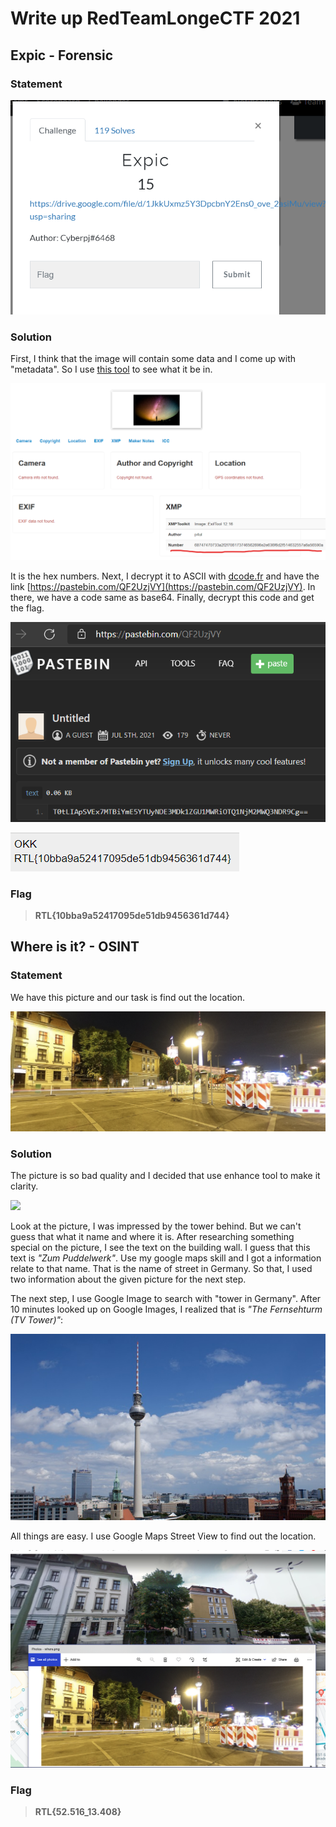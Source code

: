 # Write up RedTeamLongeCTF 2021

## Expic - Forensic

### Statement

![](https://raw.githubusercontent.com/nh4ttruong/ctf-write-up/main/red-team-longe-ctf-2021/images/expic.png)

### Solution
First, I think that the image will contain some data and I come up with "metadata". So I use [this tool](http://metapicz.com/#landing) to see what it be in.

![](https://raw.githubusercontent.com/nh4ttruong/ctf-write-up/main/red-team-longe-ctf-2021/images/ex1.png)

It is the hex numbers. Next, I decrypt it to ASCII with [dcode.fr](https://www.dcode.fr/ascii-code) and have the link [https://pastebin.com/QF2UzjVY](https://pastebin.com/QF2UzjVY). In there, we have a code same as base64. Finally, decrypt this code and get the flag.

![](https://raw.githubusercontent.com/nh4ttruong/ctf-write-up/main/red-team-longe-ctf-2021/images/ex2.png)

![](https://raw.githubusercontent.com/nh4ttruong/ctf-write-up/main/red-team-longe-ctf-2021/images/ex3.png)

### Flag

>**RTL{10bba9a52417095de51db9456361d744}**

## Where is it? - OSINT

### Statement

We have this picture and our task is find out the location.

![](https://raw.githubusercontent.com/nh4ttruong/ctf-write-up/main/red-team-longe-ctf-2021/images/where.png)

### Solution

The picture is so bad quality and I decided that use enhance tool to make it clarity.

![](https://raw.githubusercontent.com/nh4ttruong/ctf-write-up/main/red-team-longe-ctf-2021/images/whereeh.png)

Look at the picture, I was impressed by the tower behind. But we can't guess that what it name and where it is. After researching something special on the picture, I see the text on the building wall. I guess that this text is *"Zum Puddelwerk"*. Use my google maps skill and I got a information relate to that name. That is the name of street in Germany. So that, I used two information about the given picture for the next step.

The next step, I use Google Image to search with "tower in Germany". After 10 minutes looked up on Google Images, I realized that is *"The Fernsehturm (TV Tower)"*:

![](https://raw.githubusercontent.com/nh4ttruong/ctf-write-up/main/red-team-longe-ctf-2021/images/where1.png)

All things are easy. I use Google Maps Street View to find out the location.

![](https://raw.githubusercontent.com/nh4ttruong/ctf-write-up/main/red-team-longe-ctf-2021/images/final.png)

### Flag

>**RTL{52.516_13.408}**

